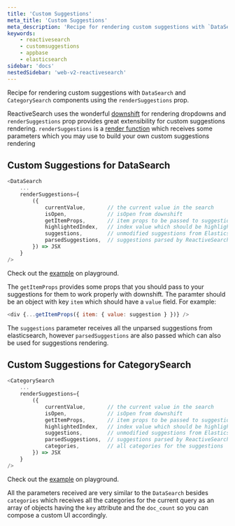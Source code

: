 ```yaml
---
title: 'Custom Suggestions'
meta_title: 'Custom Suggestions'
meta_description: 'Recipe for rendering custom suggestions with `DataSearch` and `CategorySearch` components using the `renderSuggestions` prop.'
keywords:
    - reactivesearch
    - customsuggestions
    - appbase
    - elasticsearch
sidebar: 'docs'
nestedSidebar: 'web-v2-reactivesearch'
---
```


Recipe for rendering custom suggestions with `DataSearch` and `CategorySearch` components using the `renderSuggestions` prop.

ReactiveSearch uses the wonderful [downshift](https://github.com/paypal/downshift) for rendering dropdowns and `renderSuggestions` prop provides great extensibility for custom suggestions rendering. `renderSuggestions` is a [render function](https://reactjs.org/docs/render-props.html) which receives some parameters which you may use to build your own custom suggestions rendering

## Custom Suggestions for DataSearch

```js
<DataSearch
    ...
    renderSuggestions={
        ({
            currentValue,       // the current value in the search
            isOpen,             // isOpen from downshift
            getItemProps,       // item props to be passed to suggestions
            highlightedIndex,   // index value which should be highlighted
            suggestions,        // unmodified suggestions from Elasticsearch
            parsedSuggestions,  // suggestions parsed by ReactiveSearch
        }) => JSX
    }
/>
```

Check out the [example](https://opensource.appbase.io/playground/?selectedKind=Search%20components%2FDataSearch&selectedStory=With%20renderSuggestions&full=0&addons=1&stories=1&panelRight=0&addonPanel=storybooks%2Fstorybook-addon-knobs) on playground.

The `getItemProps` provides some props that you should pass to your suggestions for them to work properly with downshift. The paramter should be an object with key `item` which should have a `value` field. For example:

```js
<div {...getItemProps({ item: { value: suggestion } })} />
```

The `suggestions` parameter receives all the unparsed suggestions from elasticsearch, however `parsedSuggestions` are also passed which can also be used for suggestions rendering.

## Custom Suggestions for CategorySearch

```js
<CategorySearch
    ...
    renderSuggestions={
        ({
            currentValue,       // the current value in the search
            isOpen,             // isOpen from downshift
            getItemProps,       // item props to be passed to suggestions
            highlightedIndex,   // index value which should be highlighted
            suggestions,        // unmodified suggestions from Elasticsearch
            parsedSuggestions,  // suggestions parsed by ReactiveSearch
            categories,         // all categories for the suggestions
        }) => JSX
    }
/>
```

Check out the [example](https://opensource.appbase.io/playground/?selectedKind=Search%20components%2FCategorySearch&selectedStory=With%20renderSuggestions&full=0&addons=1&stories=1&panelRight=0&addonPanel=storybooks%2Fstorybook-addon-knobs) on playground.

All the parameters received are very similar to the `DataSearch` besides `categories` which receives all the categories for the current query as an array of objects having the `key` attribute and the `doc_count` so you can compose a custom UI accordingly.
